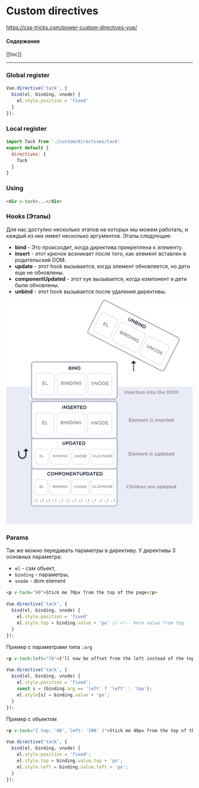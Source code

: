 # Custom directives

https://css-tricks.com/power-custom-directives-vue/

#### Содержание

[[toc]]

---


### Global register
```js
Vue.directive('tack', {
  bind(el, binding, vnode) {
    el.style.position = 'fixed'
  }
});
```

### Local register
```js
import Tack from './custom/directives/tack'
export default {
  directives: {
    Tack
  }
}
```

### Using
```html
<div v-tack>...</div>
```

### Hooks (Этапы)
Для нас доступно несколько этапов на которых мы можем работать, и каждый из них имеет несколько аргументов. Этапы следующие:
* **bind** - Это происходит, когда директива прикреплена к элементу.
* **insert** - этот крючок возникает после того, как элемент вставлен в родительский DOM.
* **update** - этот hook вызывается, когда элемент обновляется, но дети еще не обновлены.
* **componentUpdated** - этот хук вызывается, когда компонент и дети были обновлены.
* **unbind** - этот hook вызывается после удаления директивы.

![](../assets/custom-directives-flat.svg)


### Params 
Так же можно передавать параметры в директиву. У директивы 3 основных параметра:
* `el` - сам обьект,
* `binding` - параметры, 
* `vnode` - dom element

```html
<p v-tack="90">Stick me 70px from the top of the page</p>
```

```js
Vue.directive('tack', {
  bind(el, binding, vnode) {
    el.style.position = 'fixed'
    el.style.top = binding.value + 'px' // <!-- here value from tag 
  }
});
```

Пример с параметрами типа `:arg`
```html
<p v-tack:left="70">I'll now be offset from the left instead of the top</p>
```
```js
Vue.directive('tack', {
  bind(el, binding, vnode) {
    el.style.position = 'fixed';
    const s = (binding.arg == 'left' ? 'left' : 'top');
    el.style[s] = binding.value + 'px';
  }
});
```

Пример с обьектом

```html
<p v-tack="{ top: '40', left: '100' }">Stick me 40px from the top of the page and 100px from the left of the page</p>
```

```js
Vue.directive('tack', {
  bind(el, binding, vnode) {
    el.style.position = 'fixed';
    el.style.top = binding.value.top + 'px';
    el.style.left = binding.value.left + 'px';
  }
}); 
```